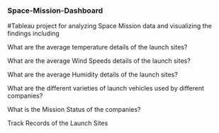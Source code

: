### Space-Mission-Dashboard
#Tableau project for analyzing Space Mission data and visualizing the findings including

What are the average temperature details of the launch sites?

What are the average Wind Speeds details of the launch sites?

What are the average Humidity details of the launch sites?

What are the different varieties of launch vehicles used by different companies?

What is the Mission Status of the companies?

Track Records of the Launch Sites
